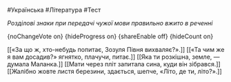 #Українська #Література #Тест

*Розділові знаки при передачі чужої мови правильно вжито в реченні*

{noChangeVote on}
{hideProgress on}
{shareEnable off}
{hideCount on}

[[«За що ж, хто-небудь попитає, Зозуля Півня вихваляє?».]]
[[«Та чим же я вам досадив?» ягнятко, плачучи, питає.]]
[[Яка ти розкішна, земле, — думала Маланка.]]
[[Мати через пліт запитала сина, куди він зібрався.]]
[[Жалібно жовте листя березини, здається, шепче, «Літо, де ти, літо?».]]
